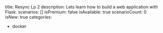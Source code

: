 title: Resync Lp 2
description: Lets learn how to build a web application with Flask.
scenarios: []
isPremium: false
isAvailable: true
scenarioCount: 0
isNew: true
categories: 
  - docker
